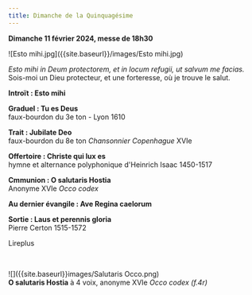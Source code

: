 ```yaml
---
title: Dimanche de la Quinquagésime
---
```

**Dimanche 11 février 2024, messe de 18h30**  

![Esto mihi.jpg]({{site.baseurl}}/images/Esto mihi.jpg)

*Esto mihi in Deum protectorem, et in locum refugii, ut salvum me facias.*  
Sois-moi un Dieu protecteur, et une forteresse, où je trouve le salut.

**Introït : Esto mihi**

**Graduel : Tu es Deus**  
faux-bourdon du 3e ton - Lyon 1610

**Trait : Jubilate Deo**  
faux-bourdon du 8e ton *Chansonnier Copenhague* XVIe

**Offertoire : Christe qui lux es**  
hymne et alternance polyphonique d'Heinrich Isaac 1450-1517

**Cmmunion : O salutaris Hostia**  
Anonyme XVIe *Occo codex*

**Au dernier évangile : Ave Regina caelorum**

**Sortie : Laus et perennis gloria**  
Pierre Certon 1515-1572

Lireplus

&nbsp;

![]({{site.baseurl}}images/Salutaris Occo.png)  
**O salutaris Hostia** à 4 voix, anonyme XVIe *Occo codex (f.4r)*